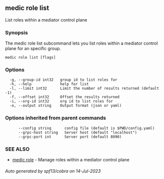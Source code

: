 ## medic role list

List roles within a mediator control plane

### Synopsis

The medic role list subcommand lets you list roles within a
mediator control plane for an specific group.

```
medic role list [flags]
```

### Options

```
  -g, --group-id int32   group id to list roles for
  -h, --help             help for list
  -l, --limit int32      Limit the number of results returned (default -1)
  -f, --offset int32     Offset the results returned
  -i, --org-id int32     org id to list roles for
  -o, --output string    Output format (json or yaml)
```

### Options inherited from parent commands

```
      --config string      config file (default is $PWD/config.yaml)
      --grpc-host string   Server host (default "localhost")
      --grpc-port int      Server port (default 8090)
```

### SEE ALSO

* [medic role](medic_role.md)	 - Manage roles within a mediator control plane

###### Auto generated by spf13/cobra on 14-Jul-2023
